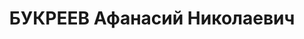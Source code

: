 ---
title: БУКРЕЕВ Афанасий Николаевич
description: "пришел в Баку с 11-ой армией, которая установила Советскую власть в\
  \ Заквказье. Он был хорошо знаком с Кировым и Орджоникидзе. В связи с организацией\
  \ Закавказкой Федерации в составе Азербайджана, Армении и Грузии, со столицей в\
  \ Тбилиси, его перевели на работу в Тбилиси. Федерация просуществовала недолго,\
  \ и дед остался работать в Правительстве Грузии. Тогда и моя семья переехала тоже\
  \ в Тбилиси, где я вырос и окончил одиннадцатилетнюю среднюю школу. \n  В 1937 году\
  \ деда арестовали и расстреляли по приговору чрезвычайной тройки на третий день\
  \ после ареста."
---